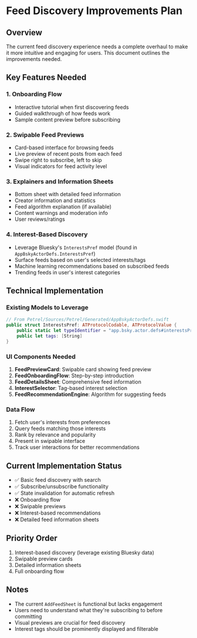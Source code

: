 # Feed Discovery Improvements Plan

## Overview
The current feed discovery experience needs a complete overhaul to make it more intuitive and engaging for users. This document outlines the improvements needed.

## Key Features Needed

### 1. Onboarding Flow
- Interactive tutorial when first discovering feeds
- Guided walkthrough of how feeds work
- Sample content preview before subscribing

### 2. Swipable Feed Previews
- Card-based interface for browsing feeds
- Live preview of recent posts from each feed
- Swipe right to subscribe, left to skip
- Visual indicators for feed activity level

### 3. Explainers and Information Sheets
- Bottom sheet with detailed feed information
- Creator information and statistics
- Feed algorithm explanation (if available)
- Content warnings and moderation info
- User reviews/ratings

### 4. Interest-Based Discovery
- Leverage Bluesky's `InterestsPref` model (found in `AppBskyActorDefs.InterestsPref`)
- Surface feeds based on user's selected interests/tags
- Machine learning recommendations based on subscribed feeds
- Trending feeds in user's interest categories

## Technical Implementation

### Existing Models to Leverage
```swift
// From Petrel/Sources/Petrel/Generated/AppBskyActorDefs.swift
public struct InterestsPref: ATProtocolCodable, ATProtocolValue {
    public static let typeIdentifier = "app.bsky.actor.defs#interestsPref"
    public let tags: [String]
}
```

### UI Components Needed
1. **FeedPreviewCard**: Swipable card showing feed preview
2. **FeedOnboardingFlow**: Step-by-step introduction
3. **FeedDetailsSheet**: Comprehensive feed information
4. **InterestSelector**: Tag-based interest selection
5. **FeedRecommendationEngine**: Algorithm for suggesting feeds

### Data Flow
1. Fetch user's interests from preferences
2. Query feeds matching those interests
3. Rank by relevance and popularity
4. Present in swipable interface
5. Track user interactions for better recommendations

## Current Implementation Status
- ✅ Basic feed discovery with search
- ✅ Subscribe/unsubscribe functionality
- ✅ State invalidation for automatic refresh
- ❌ Onboarding flow
- ❌ Swipable previews
- ❌ Interest-based recommendations
- ❌ Detailed feed information sheets

## Priority Order
1. Interest-based discovery (leverage existing Bluesky data)
2. Swipable preview cards
3. Detailed information sheets
4. Full onboarding flow

## Notes
- The current `AddFeedSheet` is functional but lacks engagement
- Users need to understand what they're subscribing to before committing
- Visual previews are crucial for feed discovery
- Interest tags should be prominently displayed and filterable